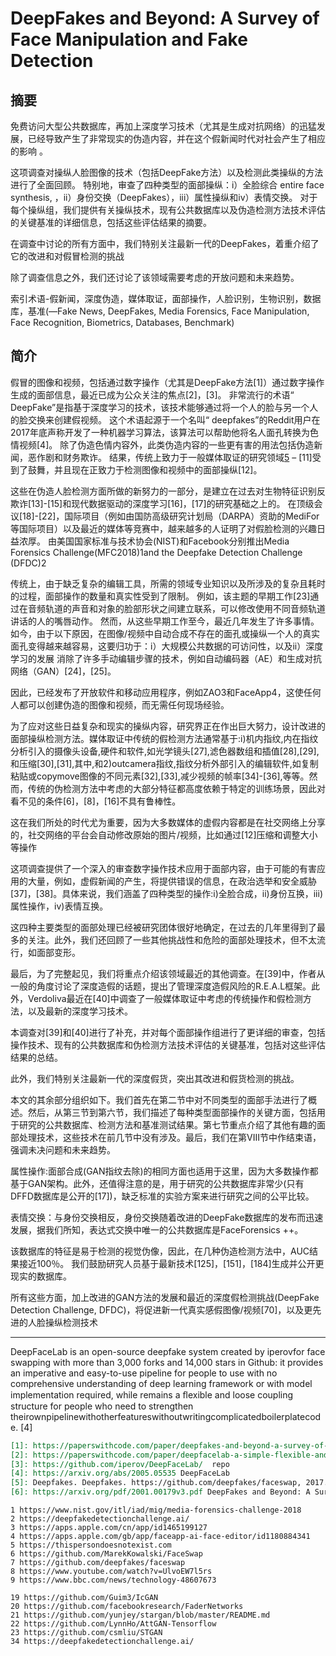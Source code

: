 

<!--
 * @version:
 * @Author:  StevenJokess https://github.com/StevenJokess
 * @Date: 2020-09-28 18:57:58
 * @LastEditors:  StevenJokess https://github.com/StevenJokess
 * @LastEditTime: 2020-10-07 18:56:02
 * @Description:MT
 * @TODO::
 * @Reference:
-->

[5]:MT

# DeepFakes and Beyond: A Survey of Face Manipulation and Fake Detection

## 摘要

免费访问大型公共数据库，再加上深度学习技术（尤其是生成对抗网络）的迅猛发展，已经导致产生了非常现实的伪造内容，并在这个假新闻时代对社会产生了相应的影响 。

这项调查对操纵人脸图像的技术（包括DeepFake方法）以及检测此类操纵的方法进行了全面回顾。 特别地，审查了四种类型的面部操纵：i）全脸综合 entire face synthesis, ，ii）身份交换（DeepFakes），iii）属性操纵和iv）表情交换。 对于每个操纵组，我们提供有关操纵技术，现有公共数据库以及伪造检测方法技术评估的关键基准的详细信息，包括这些评估结果的摘要。

在调查中讨论的所有方面中，我们特别关注最新一代的DeepFakes，着重介绍了它的改进和对假冒检测的挑战

除了调查信息之外，我们还讨论了该领域需要考虑的开放问题和未来趋势。

索引术语-假新闻，深度伪造，媒体取证，面部操作，人脸识别，生物识别，数据库，基准(—Fake News, DeepFakes, Media Forensics, Face Manipulation, Face Recognition, Biometrics, Databases, Benchmark)

## 简介

假冒的图像和视频，包括通过数字操作（尤其是DeepFake方法[1]）通过数字操作生成的面部信息，最近已成为公众关注的焦点[2]，[3]。 非常流行的术语“ DeepFake”是指基于深度学习的技术，该技术能够通过将一个人的脸与另一个人的脸交换来创建假视频。 这个术语起源于一个名叫“ deepfakes”的Reddit用户在2017年底声称开发了一种机器学习算法，该算法可以帮助他将名人面孔转换为色情视频[4]。 除了伪造色情内容外，此类伪造内容的一些更有害的用法包括伪造新闻，恶作剧和财务欺诈。 结果，传统上致力于一般媒体取证的研究领域[5] – [11]受到了鼓舞，并且现在正致力于检测图像和视频中的面部操纵[12]。

这些在伪造人脸检测方面所做的新努力的一部分，是建立在过去对生物特征识别反欺诈[13]-[15]和现代数据驱动的深度学习[16]，[17]的研究基础之上的。 在顶级会议[18]-[22]，国际项目（例如由国防高级研究计划局（DARPA）资助的MediFor等国际项目）以及最近的媒体等竞赛中，越来越多的人证明了对假脸检测的兴趣日益浓厚。 由美国国家标准与技术协会(NIST)和Facebook分别推出Media Forensics Challenge(MFC2018)1and the Deepfake Detection Challenge (DFDC)2


传统上，由于缺乏复杂的编辑工具，所需的领域专业知识以及所涉及的复杂且耗时的过程，面部操作的数量和真实性受到了限制。 例如，该主题的早期工作[23]通过在音频轨道的声音和对象的脸部形状之间建立联系，可以修改使用不同音频轨道讲话的人的嘴唇动作。 然而，从这些早期工作至今，最近几年发生了许多事情。 如今，由于以下原因，在图像/视频中自动合成不存在的面孔或操纵一个人的真实面孔变得越来越容易，这要归功于：i）大规模公共数据的可访问性，以及ii）深度学习的发展 消除了许多手动编辑步骤的技术，例如自动编码器（AE）和生成对抗网络（GAN）[24]，[25]。

因此，已经发布了开放软件和移动应用程序，例如ZAO3和FaceApp4，这使任何人都可以创建伪造的图像和视频，而无需任何现场经验。

为了应对这些日益复杂和现实的操纵内容，研究界正在作出巨大努力，设计改进的面部操纵检测方法。媒体取证中传统的假检测方法通常基于:i)机内指纹,内在指纹分析引入的摄像头设备,硬件和软件,如光学镜头[27],滤色器数组和插值[28],[29],和压缩[30],[31],其中,和2)outcamera指纹,指纹分析外部引入的编辑软件,如复制粘贴或copymove图像的不同元素[32],[33],减少视频的帧率[34]-[36],等等。然而，传统的伪检测方法中考虑的大部分特征都高度依赖于特定的训练场景，因此对看不见的条件[6]，[8]，[16]不具有鲁棒性。

这在我们所处的时代尤为重要，因为大多数媒体的虚假内容都是在社交网络上分享的，社交网络的平台会自动修改原始的图片/视频，比如通过[12]压缩和调整大小等操作

这项调查提供了一个深入的审查数字操作技术应用于面部内容，由于可能的有害应用的大量，例如，虚假新闻的产生，将提供错误的信息，在政治选举和安全威胁[37]，[38]。具体来说，我们涵盖了四种类型的操作:i)全脸合成，ii)身份互换，iii)属性操作，iv)表情互换。

这四种主要类型的面部处理已经被研究团体很好地确定，在过去的几年里得到了最多的关注。此外，我们还回顾了一些其他挑战性和危险的面部处理技术，但不太流行，如面部变形。

最后，为了完整起见，我们将重点介绍该领域最近的其他调查。在[39]中，作者从一般的角度讨论了深度造假的话题，提出了管理深度造假风险的R.E.A.L框架。此外，Verdoliva最近在[40]中调查了一般媒体取证中考虑的传统操作和假检测方法，以及最新的深度学习技术。

本调查对[39]和[40]进行了补充，并对每个面部操作组进行了更详细的审查，包括操作技术、现有的公共数据库和伪检测方法技术评估的关键基准，包括对这些评估结果的总结。

此外，我们特别关注最新一代的深度假货，突出其改进和假货检测的挑战。

本文的其余部分组织如下。我们首先在第二节中对不同类型的面部手法进行了概述。然后，从第三节到第六节，我们描述了每种类型面部操作的关键方面，包括用于研究的公共数据库、检测方法和基准测试结果。第七节重点介绍了其他有趣的面部处理技术，这些技术在前几节中没有涉及。最后，我们在第VIII节中作结束语，强调未决问题和未来趋势。









属性操作:面部合成(GAN指纹去除)的相同方面也适用于这里，因为大多数操作都基于GAN架构。此外，还值得注意的是，用于研究的公共数据库非常少(只有DFFD数据库是公开的[17])，缺乏标准的实验方案来进行研究之间的公平比较。

表情交换：与身份交换相反，身份交换随着改进的DeepFake数据库的发布而迅速发展，据我们所知，表达式交换中唯一的公共数据库是FaceForensics ++。

该数据库的特征是易于检测的视觉伪像，因此，在几种伪造检测方法中，AUC结果接近100％。 我们鼓励研究人员基于最新技术[125]，[151]，[184]生成并公开更现实的数据库。


所有这些方面，加上改进的GAN方法的发展和最近的深度假检测挑战(DeepFake Detection Challenge, DFDC)，将促进新一代真实感假图像/视频[70]，以及更先进的人脸操纵检测技术

---

DeepFaceLab is an open-source deepfake system created by iperovfor face swapping with more than 3,000 forks and 14,000 stars in Github: it provides an imperative and easy-to-use pipeline for people to use with no comprehensive understanding of deep learning framework or with model implementation required, while remains a ﬂexible and loose coupling structure for people who need to strengthen theirownpipelinewithotherfeatureswithoutwritingcomplicatedboilerplatecode. [4]



```md
[1]: https://paperswithcode.com/paper/deepfakes-and-beyond-a-survey-of-face
[2]: https://paperswithcode.com/paper/deepfacelab-a-simple-flexible-and-extensible
[3]: https://github.com/iperov/DeepFaceLab/  repo
[4]: https://arxiv.org/abs/2005.05535 DeepFaceLab
[5]: Deepfakes. Deepfakes. https://github.com/deepfakes/faceswap, 2017.
[6]: https://arxiv.org/pdf/2001.00179v3.pdf DeepFakes and Beyond: A Survey of Face Manipulation and Fake Detection


```

```
1 https://www.nist.gov/itl/iad/mig/media-forensics-challenge-2018
2 https://deepfakedetectionchallenge.ai/
3 https://apps.apple.com/cn/app/id1465199127
4 https://apps.apple.com/gb/app/faceapp-ai-face-editor/id1180884341
5 https://thispersondoesnotexist.com
6 https://github.com/MarekKowalski/FaceSwap
7 https://github.com/deepfakes/faceswap
8 https://www.youtube.com/watch?v=UlvoEW7l5rs
9 https://www.bbc.com/news/technology-48607673

19 https://github.com/Guim3/IcGAN
20 https://github.com/facebookresearch/FaderNetworks
21 https://github.com/yunjey/stargan/blob/master/README.md
22 https://github.com/LynnHo/AttGAN-Tensorflow
23 https://github.com/csmliu/STGAN
34 https://deepfakedetectionchallenge.ai/
```
